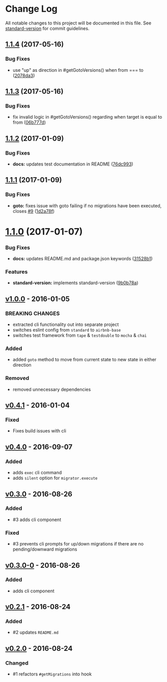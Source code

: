 # Change Log

All notable changes to this project will be documented in this file. See [standard-version](https://github.com/conventional-changelog/standard-version) for commit guidelines.

<a name="1.1.4"></a>
## [1.1.4](https://github.com/cludden/termigrator/compare/v1.1.3...v1.1.4) (2017-05-16)


### Bug Fixes

* use "up" as direction in #getGotoVersions() when from === to ([2078da3](https://github.com/cludden/termigrator/commit/2078da3))



<a name="1.1.3"></a>
## [1.1.3](https://github.com/cludden/termigrator/compare/v1.1.2...v1.1.3) (2017-05-16)


### Bug Fixes

* fix invalid logic in #getGotoVersions() regarding when target is equal to from ([06b777d](https://github.com/cludden/termigrator/commit/06b777d))



<a name="1.1.2"></a>
## [1.1.2](https://github.com/cludden/termigrator/compare/v1.1.1...v1.1.2) (2017-01-09)


### Bug Fixes

* **docs:** updates test documentation in README ([76dc993](https://github.com/cludden/termigrator/commit/76dc993))



<a name="1.1.1"></a>
## [1.1.1](https://github.com/cludden/termigrator/compare/v1.1.0...v1.1.1) (2017-01-09)


### Bug Fixes

* **goto:** fixes issue with goto failing if no migrations have been executed, closes [#9](https://github.com/cludden/termigrator/issues/9) ([1d2a78f](https://github.com/cludden/termigrator/commit/1d2a78f))



<a name="1.1.0"></a>
# [1.1.0](https://github.com/cludden/termigrator/compare/v1.0.0...v1.1.0) (2017-01-07)


### Bug Fixes

* **docs:** updates README.md and package.json keywords ([31528b1](https://github.com/cludden/termigrator/commit/31528b1))


### Features

* **standard-version:** implements standard-version ([9b0b78a](https://github.com/cludden/termigrator/commit/9b0b78a))





## [v1.0.0] - 2016-01-05

### BREAKING CHANGES
- extracted cli functionality out into separate project
- switches eslint config from `standard` to `airbnb-base`
- switches test framework from `tape` & `testdouble` to `mocha` & `chai`

### Added
- added `goto` method to move from current state to new state in either direction

### Removed
- removed unnecessary dependencies



## [v0.4.1] - 2016-01-04

### Fixed
- Fixes build issues with cli



## [v0.4.0] - 2016-09-07

### Added
- adds `exec` cli command
- adds `silent` option for `migrator.execute`



## [v0.3.0] - 2016-08-26

### Added
- #3 adds cli component

### Fixed
- #3 prevents cli prompts for up/down migrations if there are no pending/downward migrations



## [v0.3.0-0] - 2016-08-26

### Added
- adds cli component



## [v0.2.1] - 2016-08-24

### Added
- #2 updates `README.md`



## [v0.2.0] - 2016-08-24

### Changed
- #1 refactors `#getMigrations` into hook



[Unreleased]: https://github.com/cludden/termigrator/compare/v0.4.0...HEAD
[v1.0.0]: https://github.com/cludden/termigrator/compare/v0.4.1...v1.0.0
[v0.4.1]: https://github.com/cludden/termigrator/compare/v0.4.0...v0.4.1
[v0.4.0]: https://github.com/cludden/termigrator/compare/v0.3.0...v0.4.0
[v0.3.0]: https://github.com/GaiamTV/gaia-core-api/compare/v0.2.1...v0.3.0
[v0.3.0-0]: https://github.com/GaiamTV/gaia-core-api/compare/v0.2.1...v0.3.0-0
[v0.2.1]: https://github.com/GaiamTV/gaia-core-api/compare/v0.2.0...v0.2.1
[v0.2.0]: https://github.com/GaiamTV/gaia-core-api/compare/v0.1.0...v0.2.0
